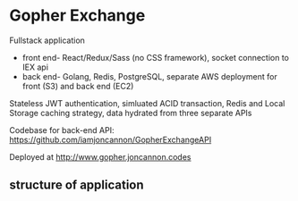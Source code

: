 # Gopher Exchange

Fullstack application

- front end- React/Redux/Sass (no CSS framework), socket connection to IEX api
- back end- Golang, Redis, PostgreSQL, separate AWS deployment for front (S3) and back end (EC2) 

Stateless JWT authentication, simluated ACID transaction, Redis and Local Storage caching strategy, data hydrated from three separate APIs

Codebase for back-end API: https://github.com/iamjoncannon/GopherExchangeAPI

Deployed at http://www.gopher.joncannon.codes

## structure of application

